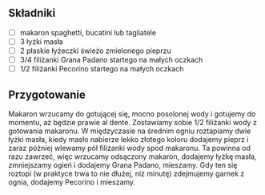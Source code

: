 ## Składniki

* [ ] makaron spaghetti, bucatini lub tagliatele
* [ ] 3 łyżki masła
* [ ] 2 płaskie łyżeczki świeżo zmielonego pieprzu
* [ ] 3/4 filiżanki Grana Padano startego na małych oczkach
* [ ] 1/2 filiżanki Pecorino startego na małych oczkach

## Przygotowanie

Makaron wrzucamy do gotującej się, mocno posolonej wody i gotujemy do momentu, aż będzie prawie al dente.
Zostawiamy sobie 1/2 filiżanki wody z gotowania makaronu.
W międzyczasie na średnim ogniu roztapiamy dwie łyżki masła, kiedy masło nabierze lekko złotego koloru dodajemy pieprz i zaraz później wlewamy pół filiżanki wody spod makaronu.
Ta powinna od razu zawrzeć, więc wrzucamy odsączony makaron, dodajemy łyżkę masła, zmniejszamy ogień i dodajemy Grana Padano, mieszamy.
Gdy ten się roztopi (w praktyce trwa to nie dłużej, niż minutę) zdejmujemy garnek z ognia, dodajemy Pecorino i mieszamy.
